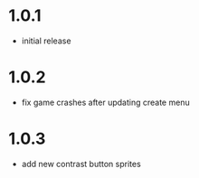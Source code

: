 # 1.0.1
- initial release

# 1.0.2
- fix game crashes after updating create menu

# 1.0.3
- add new contrast button sprites
